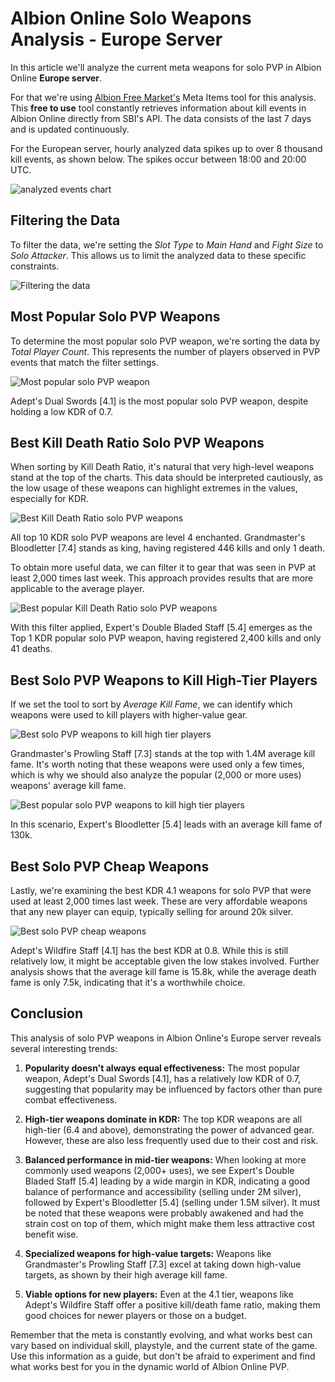 <!--
title: "Albion Online Solo Weapons Analysis - Europe"
summary: "An analysis of the current meta solo weapons in the Albion Online European Server."
author: "Albion Free Market"
createdAt: "2024-07-23"
updatedAt: "2024-07-23"
category: "article"
tags: ["meta", "solo"]
-->

# Albion Online Solo Weapons Analysis - Europe Server

In this article we'll analyze the current meta weapons for solo PVP in Albion Online **Europe server**.

For that we're using [Albion Free Market's](https://albionfreemarket.com) Meta Items tool for this analysis. This **free to use** tool constantly retrieves information about kill events in Albion Online directly from SBI's API. The data consists of the last 7 days and is updated continuously.

For the European server, hourly analyzed data spikes up to over 8 thousand kill events, as shown below. The spikes occur between 18:00 and 20:00 UTC.

![analyzed events chart](https://cdn.albionfreemarket.com/AlbionFreeMarketTutorials/articles/metaItems/20240723-top-solo-europe/image.png)

## Filtering the Data

To filter the data, we're setting the _Slot Type_ to _Main Hand_ and _Fight Size_ to _Solo Attacker_. This allows us to limit the analyzed data to these specific constraints.

![Filtering the data](https://cdn.albionfreemarket.com/AlbionFreeMarketTutorials/articles/metaItems/20240723-top-solo-europe/image-2.png)

## Most Popular Solo PVP Weapons

To determine the most popular solo PVP weapon, we're sorting the data by _Total Player Count_. This represents the number of players observed in PVP events that match the filter settings.

![Most popular solo PVP weapon](https://cdn.albionfreemarket.com/AlbionFreeMarketTutorials/articles/metaItems/20240723-top-solo-europe/image-1.png)

Adept's Dual Swords [4.1] is the most popular solo PVP weapon, despite holding a low KDR of 0.7.

## Best Kill Death Ratio Solo PVP Weapons

When sorting by Kill Death Ratio, it's natural that very high-level weapons stand at the top of the charts. This data should be interpreted cautiously, as the low usage of these weapons can highlight extremes in the values, especially for KDR.

![Best Kill Death Ratio solo PVP weapons](https://cdn.albionfreemarket.com/AlbionFreeMarketTutorials/articles/metaItems/20240723-top-solo-europe/image-3.png)

All top 10 KDR solo PVP weapons are level 4 enchanted. Grandmaster's Bloodletter [7.4] stands as king, having registered 446 kills and only 1 death.

To obtain more useful data, we can filter it to gear that was seen in PVP at least 2,000 times last week. This approach provides results that are more applicable to the average player.

![Best popular Kill Death Ratio solo PVP weapons](https://cdn.albionfreemarket.com/AlbionFreeMarketTutorials/articles/metaItems/20240723-top-solo-europe/image-4.png)

With this filter applied, Expert's Double Bladed Staff [5.4] emerges as the Top 1 KDR popular solo PVP weapon, having registered 2,400 kills and only 41 deaths.

## Best Solo PVP Weapons to Kill High-Tier Players

If we set the tool to sort by _Average Kill Fame_, we can identify which weapons were used to kill players with higher-value gear.

![Best solo PVP weapons to kill high tier players](https://cdn.albionfreemarket.com/AlbionFreeMarketTutorials/articles/metaItems/20240723-top-solo-europe/image-5.png)

Grandmaster's Prowling Staff [7.3] stands at the top with 1.4M average kill fame. It's worth noting that these weapons were used only a few times, which is why we should also analyze the popular (2,000 or more uses) weapons' average kill fame.

![Best popular solo PVP weapons to kill high tier players](https://cdn.albionfreemarket.com/AlbionFreeMarketTutorials/articles/metaItems/20240723-top-solo-europe/image-6.png)

In this scenario, Expert's Bloodletter [5.4] leads with an average kill fame of 130k.

## Best Solo PVP Cheap Weapons

Lastly, we're examining the best KDR 4.1 weapons for solo PVP that were used at least 2,000 times last week. These are very affordable weapons that any new player can equip, typically selling for around 20k silver.

![Best solo PVP cheap weapons](https://cdn.albionfreemarket.com/AlbionFreeMarketTutorials/articles/metaItems/20240723-top-solo-europe/image-7.png)

Adept's Wildfire Staff [4.1] has the best KDR at 0.8. While this is still relatively low, it might be acceptable given the low stakes involved. Further analysis shows that the average kill fame is 15.8k, while the average death fame is only 7.5k, indicating that it's a worthwhile choice.

## Conclusion

This analysis of solo PVP weapons in Albion Online's Europe server reveals several interesting trends:

1. **Popularity doesn't always equal effectiveness:** The most popular weapon, Adept's Dual Swords [4.1], has a relatively low KDR of 0.7, suggesting that popularity may be influenced by factors other than pure combat effectiveness.

2. **High-tier weapons dominate in KDR:** The top KDR weapons are all high-tier (6.4 and above), demonstrating the power of advanced gear. However, these are also less frequently used due to their cost and risk.

3. **Balanced performance in mid-tier weapons:** When looking at more commonly used weapons (2,000+ uses), we see Expert's Double Bladed Staff [5.4] leading by a wide margin in KDR, indicating a good balance of performance and accessibility (selling under 2M silver), followed by Expert's Bloodletter [5.4] (selling under 1.5M silver). It must be noted that these weapons were probably awakened and had the strain cost on top of them, which might make them less attractive cost benefit wise.

4. **Specialized weapons for high-value targets:** Weapons like Grandmaster's Prowling Staff [7.3] excel at taking down high-value targets, as shown by their high average kill fame.

5. **Viable options for new players:** Even at the 4.1 tier, weapons like Adept's Wildfire Staff offer a positive kill/death fame ratio, making them good choices for newer players or those on a budget.

Remember that the meta is constantly evolving, and what works best can vary based on individual skill, playstyle, and the current state of the game. Use this information as a guide, but don't be afraid to experiment and find what works best for you in the dynamic world of Albion Online PVP.